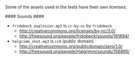 

Some of the assets used in the tests have their own licenses:

#### Sounds ####

* `fridobeck_explosion.mp3` is `cc-by-nc` by `fridobeck` 
  * http://creativecommons.org/licenses/by-nc/3.0/
  * http://freesound.org/people/fridobeck/sounds/191694/
* `halgrimm_shot.mp3` is `cc0` (public domain)
  * http://creativecommons.org/publicdomain/zero/1.0/
  * http://freesound.org/people/Halgrimm/sounds/156895/
